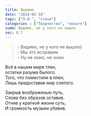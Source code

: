 ```yaml
---
title: Видимо
date: "2014-02-18"
tags: ["Л.И.", "стихи"]
categories : ["Творчество", "oeuvre"]
summ: Видимо, не у кого не вышло
sec: 0.7
---
```


>\- Видимо, не у кого не вышло)  
>\- Мы это исправим  
>\- Ну не знаю, не знаю 
  


Всё в нашем мире тлен,  
остатки разума былого.  
Того, что поместили в плен,  
Лишь предоставив мир слепого.  
  
Закрыв воображенью путь,  
Слова без образов оставив.  
Отняв у краткой жизни суть,  
И громкость музыки убавив.  